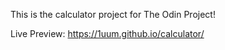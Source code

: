 This is the calculator project for The Odin Project!

Live Preview: https://1uum.github.io/calculator/